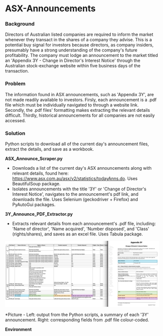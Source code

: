 # ASX-Announcements

### Background

Directors of Australian listed companies are required to inform the market whenever they transact in the shares of a company they advise. This is a potential buy signal for investors because directors, as company insiders, presumably have a strong understanding of the company's future profitability. The company must lodge an announcement to the market titled an 'Appendix 3Y  - Change in Director's Interest Notice' through the Australian stock-exchange website within five business days of the transaction. 

### Problem

The information found in ASX announcements, such as 'Appendix 3Y', are not made readily available to investors. Firsly, each announcement is a .pdf file which must be individually navigated to through a website link. Secondly, the .pdf files' formatting makes extracting the relevant details difficult. Thirdly, historical announcements for all companies are not easily accessed. 

### Solution

Python scripts to download all of the current day's announcement files, extract the details, and save as a workbook.  

**ASX_Announce_Scraper.py** 
- Downloads a list of the current day's ASX announcements along with relevant details, found here: https://www.asx.com.au/asx/v2/statistics/todayAnns.do. Uses BeautifulSoup package. 
- Isolates announcements with the title '3Y' or 'Change of Director's Interest Notice', navigates to the announcement's pdf link, and downloads the file. Uses Selenium (geckodriver + Firefox) and PyAutoGui packages.

**3Y_Announce_PDF_Extractor.py**

- Extracts relevant details from each announcement's .pdf file, including: 'Name of director', 'Name acquired', 'Number disposed', and 'Class' (rights/shares), and saves as an excel file. Uses Tabula package. 

![](Example_Mapping.png)

*Picture - Left: output from the Python scripts, a summary of each '3Y' announcement. Right: corresponding fields from .pdf file colour-coded. 


**Environment**






